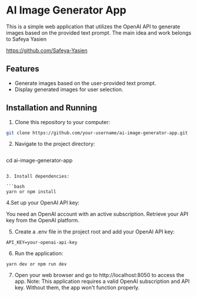 # AI Image Generator App

This is a simple web application that utilizes the OpenAI API to generate images based on the provided text prompt. The main idea and work belongs to Safeya Yasien

https://github.com/Safeya-Yasien

## Features

- Generate images based on the user-provided text prompt.
- Display generated images for user selection.

## Installation and Running

1. Clone this repository to your computer:

```bash
git clone https://github.com/your-username/ai-image-generator-app.git

```

2. Navigate to the project directory:

```bash

```

cd ai-image-generator-app

````

3. Install dependencies:

```bash
yarn or npm install
````

4.Set up your OpenAI API key:

You need an OpenAI account with an active subscription.
Retrieve your API key from the OpenAI platform.

5. Create a .env file in the project root and add your OpenAI API key:

```plaintext
API_KEY=your-openai-api-key
```

6. Run the application:

```
yarn dev or npm run dev
```

7. Open your web browser and go to http://localhost:8050 to access the app.
   Note: This application requires a valid OpenAI subscription and API key. Without them, the app won't function properly.
